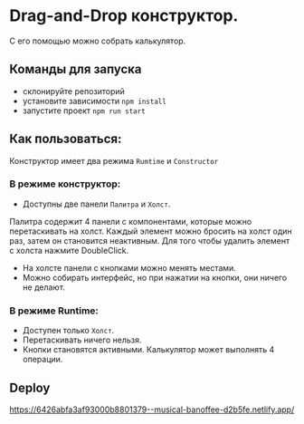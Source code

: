 # Drag-and-Drop конструктор.

С его помощью можно собрать калькулятор.

## Команды для запуска
- склонируйте репозиторий
- установите зависимости  `npm install`
- запустите проект  `npm run start`

## Как пользоваться:
Конструктор имеет два режима  `Rumtime` и `Constructor`


### В режиме конструктор:

- Доступны две панели `Палитра` и `Холст`.

Палитра содержит 4 панели с компонентами, которые можно перетаскивать на холст.
Каждый элемент можно бросить на холст один раз, затем он становится неактивным.
Для того чтобы удалить элемент с холста нажмите DoubleClick.

- На холсте панели с кнопками можно менять местами.
- Можно собирать интерфейс, но при нажатии на кнопки, они ничего не делают.

### В режиме Runtime:

- Доступен только `Холст`.
- Перетаскивать ничего нельзя.
- Кнопки становятся активными. Калькулятор может выполнять 4 операции.

## Deploy

https://6426abfa3af93000b8801379--musical-banoffee-d2b5fe.netlify.app/
